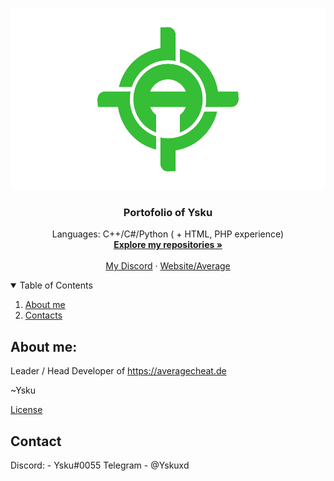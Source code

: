 <!-- PROJECT LOGO -->
<br />
<p align="center">
  <a href="https://github.com/Ysku1337/Ysku1337">
    <img src="images/averagetransparent.png" alt="Logo" width="520" height="290">
  </a>

  <h3 align="center">Portofolio of Ysku</h3>

  <p align="center">
    Languages: C++/C#/Python ( + HTML, PHP experience)
    <br />
    <a href="https://github.com/Ysku1337?tab=repositories"><strong>Explore my repositories »</strong></a>
    <br />
    <br />
    <a href="https://github.com/Ysku1337/mydiscord/blob/main/README.md">My Discord</a>
    ·
    <a href="https://averagecheat.de">Website/Average</a>
  </p>
</p>



<!-- TABLE OF CONTENTS -->
<details open="open">
  <summary>Table of Contents</summary>
  <ol>
    <li>
      <a href="#about-me">About me</a>
    <li><a href="#contact">Contacts</a></li>

  </ol>
</details>



<!-- ABOUT THE PROJECT -->
## About me:

Leader / Head Developer of https://averagecheat.de

~Ysku

<a href="https://github.com/Ysku1337/Ysku1337/blob/master/LICENSE.txt">License</a>

## Contact
Discord: - Ysku#0055
Telegram - @Yskuxd
